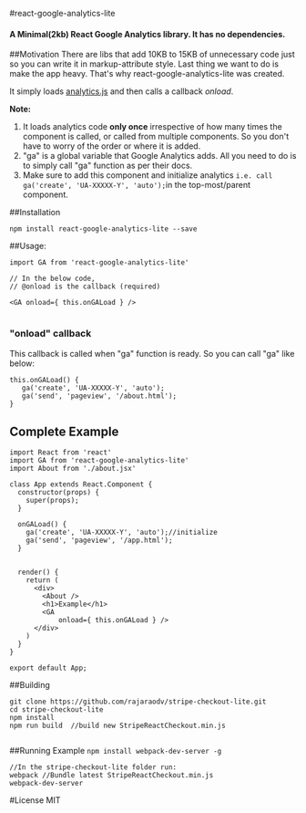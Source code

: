 #react-google-analytics-lite
#### A Minimal(2kb) React Google Analytics library. It has no dependencies.

##Motivation
There are libs that add 10KB to 15KB of unnecessary code just so you can write it in markup-attribute style. Last thing we want to do is make the app heavy. That's why react-google-analytics-lite was created. 

It simply loads <a href="https://developers.google.com/analytics/devguides/collection/analyticsjs/" target="_blank">analytics.js</a>  and then calls a callback *onload*.

**Note:** 

1. It loads analytics code **only once** irrespective of how many times the component is called, or called from multiple components. So you don't have to worry of the order or where it is added.
2. "ga" is a global variable that Google Analytics adds. All you need to do is to simply call "ga" function as per their docs.
3. Make sure to add this component and initialize analytics `i.e. call ga('create', 'UA-XXXXX-Y', 'auto');`in the top-most/parent component.


##Installation

```
npm install react-google-analytics-lite --save
```

##Usage:

```
import GA from 'react-google-analytics-lite'

// In the below code, 
// @onload is the callback (required)

<GA onload={ this.onGALoad } />
  
```
### "onload" callback
This callback is called when "ga" function is ready. So you can call "ga" like below:

```
this.onGALoad() {
   ga('create', 'UA-XXXXX-Y', 'auto');
   ga('send', 'pageview', '/about.html');
}
```
## Complete Example

```
import React from 'react'
import GA from 'react-google-analytics-lite'
import About from './about.jsx'

class App extends React.Component {
  constructor(props) {
    super(props);
  }

  onGALoad() {
    ga('create', 'UA-XXXXX-Y', 'auto');//initialize
    ga('send', 'pageview', '/app.html');
  }


  render() {
    return (
      <div>
        <About />
        <h1>Example</h1>
        <GA
            onload={ this.onGALoad } />
      </div>
    )
  }
}

export default App;
```

##Building
```
git clone https://github.com/rajaraodv/stripe-checkout-lite.git
cd stripe-checkout-lite
npm install 
npm run build  //build new StripeReactCheckout.min.js


```

##Running Example
`npm install webpack-dev-server -g`

```
//In the stripe-checkout-lite folder run:
webpack //Bundle latest StripeReactCheckout.min.js
webpack-dev-server
```


#License
MIT
